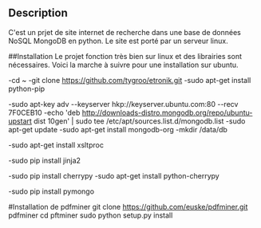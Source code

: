 ## Description
C'est un prjet de site internet de recherche dans une base de données NoSQL MongoDB en python.
Le site est porté par un serveur linux.

##Installation
Le projet fonction très bien sur linux et des librairies sont nécessaires. 
Voici la marche à suivre pour une installation sur ubuntu.

-cd ~
-git clone https://github.com/tygroo/etronik.git
-sudo apt-get install python-pip

-sudo apt-key adv --keyserver hkp://keyserver.ubuntu.com:80 --recv 7F0CEB10
-echo 'deb http://downloads-distro.mongodb.org/repo/ubuntu-upstart dist 10gen' | sudo tee /etc/apt/sources.list.d/mongodb.list
-sudo apt-get update
-sudo apt-get install mongodb-org
-mkdir /data/db

-sudo apt-get install xsltproc

-sudo pip install jinja2

-sudo pip install cherrypy
-sudo apt-get install python-cherrypy

-sudo pip install pymongo

#Installation de pdfminer
git clone https://github.com/euske/pdfminer.git pdfminer
cd pftminer
sudo python setup.py install
